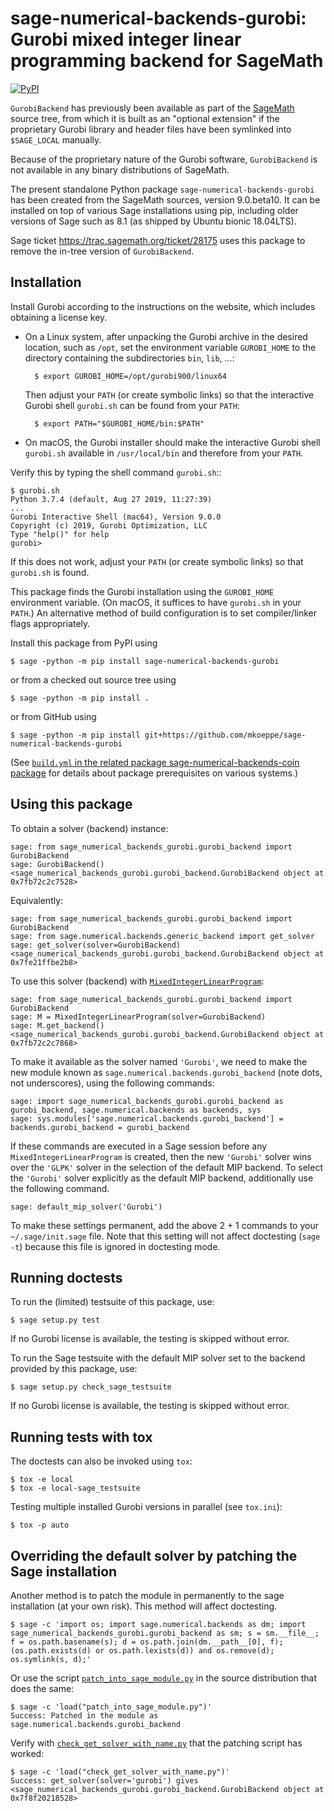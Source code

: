 # sage-numerical-backends-gurobi: Gurobi mixed integer linear programming backend for SageMath

[![PyPI](https://img.shields.io/pypi/v/sage-numerical-backends-gurobi)](https://pypi.org/project/sage-numerical-backends-gurobi/ "PyPI: sage-numerical-backends-gurobi")

`GurobiBackend` has previously been available as part of the [SageMath](http://www.sagemath.org/) source tree,
from which it is built as an "optional extension" if the proprietary Gurobi library and header files have been symlinked into `$SAGE_LOCAL` manually.

Because of the proprietary nature of the Gurobi software, `GurobiBackend` is not available in any binary distributions of SageMath.

The present standalone Python package `sage-numerical-backends-gurobi` has been created from the SageMath sources, version 9.0.beta10.  It can be installed on top of various Sage installations using pip, including older versions of Sage such as 8.1 (as shipped by Ubuntu bionic 18.04LTS).

Sage ticket https://trac.sagemath.org/ticket/28175 uses this package to remove the in-tree version of `GurobiBackend`.

## Installation

Install Gurobi according to the instructions on the website,
which includes obtaining a license key.

- On a Linux system, after unpacking the Gurobi archive in the desired location,
  such as `/opt`, set the environment variable `GUROBI_HOME` to the directory containing the subdirectories `bin`, `lib`, ...:

        $ export GUROBI_HOME=/opt/gurobi900/linux64

  Then adjust your `PATH` (or create symbolic links) so that the interactive Gurobi shell `gurobi.sh` can be found from your `PATH`:

        $ export PATH="$GUROBI_HOME/bin:$PATH"

- On macOS, the Gurobi installer should make the interactive Gurobi shell ``gurobi.sh`` available in `/usr/local/bin` and therefore from your ``PATH``.

Verify this by typing the shell command ``gurobi.sh``::

    $ gurobi.sh
    Python 3.7.4 (default, Aug 27 2019, 11:27:39)
    ...
    Gurobi Interactive Shell (mac64), Version 9.0.0
    Copyright (c) 2019, Gurobi Optimization, LLC
    Type "help()" for help
    gurobi>

If this does not work, adjust your ``PATH`` (or create symbolic links) so
that ``gurobi.sh`` is found.

This package finds the Gurobi installation using the `GUROBI_HOME` environment variable.  (On macOS, it suffices to have `gurobi.sh` in your ``PATH``.)
An alternative method of build configuration is to set compiler/linker flags appropriately.

Install this package from PyPI using

    $ sage -python -m pip install sage-numerical-backends-gurobi

or from a checked out source tree using

    $ sage -python -m pip install .

or from GitHub using

    $ sage -python -m pip install git+https://github.com/mkoeppe/sage-numerical-backends-gurobi

(See [`build.yml` in the related package sage-numerical-backends-coin package](https://github.com/mkoeppe/sage-numerical-backends-coin/blob/master/.github/workflows/build.yml) for details about package prerequisites on various systems.)

## Using this package

To obtain a solver (backend) instance:

    sage: from sage_numerical_backends_gurobi.gurobi_backend import GurobiBackend
    sage: GurobiBackend()
    <sage_numerical_backends_gurobi.gurobi_backend.GurobiBackend object at 0x7fb72c2c7528>

Equivalently:

    sage: from sage_numerical_backends_gurobi.gurobi_backend import GurobiBackend
    sage: from sage.numerical.backends.generic_backend import get_solver
    sage: get_solver(solver=GurobiBackend)
    <sage_numerical_backends_gurobi.gurobi_backend.GurobiBackend object at 0x7fe21ffbe2b8>

To use this solver (backend) with [`MixedIntegerLinearProgram`](http://doc.sagemath.org/html/en/reference/numerical/sage/numerical/mip.html):

    sage: from sage_numerical_backends_gurobi.gurobi_backend import GurobiBackend
    sage: M = MixedIntegerLinearProgram(solver=GurobiBackend)
    sage: M.get_backend()
    <sage_numerical_backends_gurobi.gurobi_backend.GurobiBackend object at 0x7fb72c2c7868>

To make it available as the solver named `'Gurobi'`, we need to make the new module
known as `sage.numerical.backends.gurobi_backend` (note dots, not underscores), using
the following commands:

    sage: import sage_numerical_backends_gurobi.gurobi_backend as gurobi_backend, sage.numerical.backends as backends, sys
    sage: sys.modules['sage.numerical.backends.gurobi_backend'] = backends.gurobi_backend = gurobi_backend

If these commands are executed in a Sage session before any `MixedIntegerLinearProgram` is created, then
the new `'Gurobi'` solver wins over the `'GLPK'` solver in the selection of the default MIP backend.
To select the `'Gurobi'` solver explicitly as the default MIP backend, additionally use the following command.

    sage: default_mip_solver('Gurobi')

To make these settings permanent, add the above 2 + 1 commands to your `~/.sage/init.sage` file.
Note that this setting will not affect doctesting (`sage -t`) because this file is ignored in doctesting mode.

## Running doctests

To run the (limited) testsuite of this package, use:

    $ sage setup.py test

If no Gurobi license is available, the testing is skipped without error.

To run the Sage testsuite with the default MIP solver set to the backend provided by this package, use:

    $ sage setup.py check_sage_testsuite

If no Gurobi license is available, the testing is skipped without error.

## Running tests with tox

The doctests can also be invoked using `tox`:

    $ tox -e local
    $ tox -e local-sage_testsuite

Testing multiple installed Gurobi versions in parallel (see `tox.ini`):

    $ tox -p auto

## Overriding the default solver by patching the Sage installation

Another method is to patch the module in permanently to the sage installation (at your own risk).
This method will affect doctesting.

    $ sage -c 'import os; import sage.numerical.backends as dm; import sage_numerical_backends_gurobi.gurobi_backend as sm; s = sm.__file__; f = os.path.basename(s); d = os.path.join(dm.__path__[0], f); (os.path.exists(d) or os.path.lexists(d)) and os.remove(d); os.symlink(s, d);'

Or use the script [`patch_into_sage_module.py`](patch_into_sage_module.py) in the source distribution that does the same:

    $ sage -c 'load("patch_into_sage_module.py")'
    Success: Patched in the module as sage.numerical.backends.gurobi_backend

Verify with [`check_get_solver_with_name.py`](check_get_solver_with_name.py) that the patching script has worked:

    $ sage -c 'load("check_get_solver_with_name.py")'
    Success: get_solver(solver='gurobi') gives <sage_numerical_backends_gurobi.gurobi_backend.GurobiBackend object at 0x7f8f20218528>
